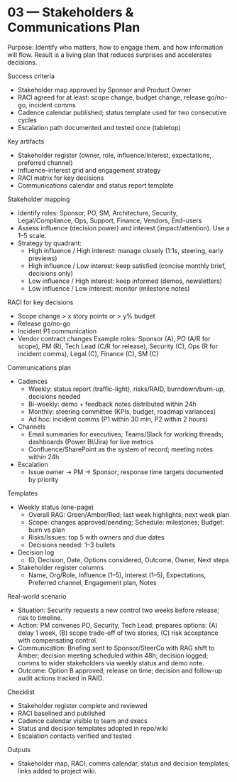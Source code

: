 # 03 — Stakeholders & Communications Plan

Purpose: Identify who matters, how to engage them, and how information will flow. Result is a living plan that reduces surprises and accelerates decisions.

Success criteria
- Stakeholder map approved by Sponsor and Product Owner
- RACI agreed for at least: scope change, budget change, release go/no-go, incident comms
- Cadence calendar published; status template used for two consecutive cycles
- Escalation path documented and tested once (tabletop)

Key artifacts
- Stakeholder register (owner, role, influence/interest, expectations, preferred channel)
- Influence–interest grid and engagement strategy
- RACI matrix for key decisions
- Communications calendar and status report template

Stakeholder mapping
- Identify roles: Sponsor, PO, SM, Architecture, Security, Legal/Compliance, Ops, Support, Finance, Vendors, End-users
- Assess influence (decision power) and interest (impact/attention). Use a 1–5 scale.
- Strategy by quadrant:
	- High influence / High interest: manage closely (1:1s, steering, early previews)
	- High influence / Low interest: keep satisfied (concise monthly brief, decisions only)
	- Low influence / High interest: keep informed (demos, newsletters)
	- Low influence / Low interest: monitor (milestone notes)

RACI for key decisions
- Scope change > x story points or > y% budget
- Release go/no-go
- Incident P1 communication
- Vendor contract changes
Example roles: Sponsor (A), PO (A/R for scope), PM (R), Tech Lead (C/R for release), Security (C), Ops (R for incident comms), Legal (C), Finance (C), SM (C)

Communications plan
- Cadences
	- Weekly: status report (traffic-light), risks/RAID, burndown/burn-up, decisions needed
	- Bi-weekly: demo + feedback notes distributed within 24h
	- Monthly: steering committee (KPIs, budget, roadmap variances)
	- Ad hoc: incident comms (P1 within 30 min, P2 within 2 hours)
- Channels
	- Email summaries for executives; Teams/Slack for working threads; dashboards (Power BI/Jira) for live metrics
	- Confluence/SharePoint as the system of record; meeting notes within 24h
- Escalation
	- Issue owner -> PM -> Sponsor; response time targets documented by priority

Templates
- Weekly status (one-page)
	- Overall RAG: Green/Amber/Red; last week highlights; next week plan
	- Scope: changes approved/pending; Schedule: milestones; Budget: burn vs plan
	- Risks/Issues: top 5 with owners and due dates
	- Decisions needed: 1–3 bullets
- Decision log
	- ID, Decision, Date, Options considered, Outcome, Owner, Next steps
- Stakeholder register columns
	- Name, Org/Role, Influence (1–5), Interest (1–5), Expectations, Preferred channel, Engagement plan, Notes

Real-world scenario
- Situation: Security requests a new control two weeks before release; risk to timeline.
- Action: PM convenes PO, Security, Tech Lead; prepares options: (A) delay 1 week, (B) scope trade-off of two stories, (C) risk acceptance with compensating control.
- Communication: Briefing sent to Sponsor/SteerCo with RAG shift to Amber; decision meeting scheduled within 48h; decision logged; comms to wider stakeholders via weekly status and demo note.
- Outcome: Option B approved; release on time; decision and follow-up audit actions tracked in RAID.

Checklist
- Stakeholder register complete and reviewed
- RACI baselined and published
- Cadence calendar visible to team and execs
- Status and decision templates adopted in repo/wiki
- Escalation contacts verified and tested

Outputs
- Stakeholder map, RACI, comms calendar, status and decision templates; links added to project wiki.
